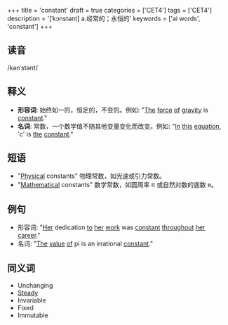 +++
title = 'constant'
draft = true
categories = ['CET4']
tags = ['CET4']
description = '[ˈkɔnstənt] a.经常的；永恒的'
keywords = ['ai words', 'constant']
+++

## 读音
/kənˈstənt/

## 释义
- **形容词**: 始终如一的，恒定的，不变的。例如: "[The](/post/the/) [force](/post/force/) [of](/post/of/) [gravity](/post/gravity/) is [constant](/post/constant/)."
- **名词**: 常数，一个数学值不随其他变量变化而改变。例如: "[In](/post/in/) [this](/post/this/) [equation](/post/equation/), 'c' is [the](/post/the/) [constant](/post/constant/)."

## 短语
- "[Physical](/post/physical/) constants" 物理常数，如光速或引力常数。
- "[Mathematical](/post/mathematical/) constants" 数学常数，如圆周率 π 或自然对数的底数 e。

## 例句
- 形容词: "[Her](/post/her/) dedication [to](/post/to/) [her](/post/her/) [work](/post/work/) was [constant](/post/constant/) [throughout](/post/throughout/) [her](/post/her/) [career](/post/career/)."
- 名词: "[The](/post/the/) [value](/post/value/) [of](/post/of/) pi is an irrational [constant](/post/constant/)."

## 同义词
- Unchanging
- [Steady](/post/steady/)
- Invariable
- Fixed
- Immutable

